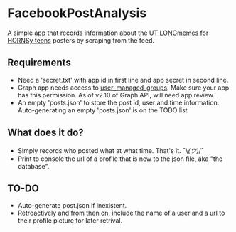 # FacebookPostAnalysis

A simple app that records information about the [UT LONGmemes for HORNSy teens](https://www.facebook.com/groups/1218486471522469) posters by scraping from the feed.

## Requirements
* Need a 'secret.txt' with app id in first line and app secret in second line. 
* Graph app needs access to [user_managed_groups](https://developers.facebook.com/docs/graph-api/reference/group/). Make sure your app has this permission. As of v2.10 of Graph API, will need app review.
* An empty 'posts.json' to store the post id, user and time information. Auto-generating an empty 'posts.json' is on the TODO list

## What does it do?
* Simply records who posted what at what time. That's it. ¯\\_(ツ)_/¯ 
* Print to console the url of a profile that is new to the json file, aka "the database". 


## TO-DO
* Auto-generate post.json if inexistent. 
* Retroactively and from then on, include the name of a user and a url to their profile picture for later retrival.

